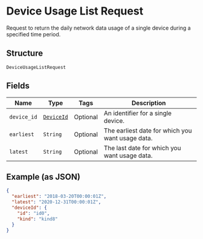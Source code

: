 
# Device Usage List Request

Request to return the daily network data usage of a single device during a specified time period.

## Structure

`DeviceUsageListRequest`

## Fields

| Name | Type | Tags | Description |
|  --- | --- | --- | --- |
| `device_id` | [`DeviceId`](../../doc/models/device-id.md) | Optional | An identifier for a single device. |
| `earliest` | `String` | Optional | The earliest date for which you want usage data. |
| `latest` | `String` | Optional | The last date for which you want usage data. |

## Example (as JSON)

```json
{
  "earliest": "2018-03-20T00:00:01Z",
  "latest": "2020-12-31T00:00:01Z",
  "deviceId": {
    "id": "id0",
    "kind": "kind8"
  }
}
```

